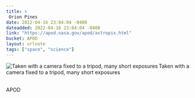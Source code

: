 ```yaml
---
title: > 
 Orion Pines
date: 2022-04-16 23:04:04 -0400
dateadded: 2022-04-16 23:04:04 -0400
link: "https://apod.nasa.gov/apod/astropix.html"
bucket: APOD
layout: urlnote
tags: ["space", "science"]
--- 
```

<p><a href="https://apod.nasa.gov/apod/astropix.html"><img src="https://apod.nasa.gov/apod/calendar/S_220416.jpg" align="left" alt="Taken with a camera fixed to a tripod, many short exposures" border="0" /></a> Taken with a camera fixed to a tripod, many short exposures</p><br clear="all"/>
 <!-- end excerpt --> 
<div class='bucket'><a class='internal-link' src='_notes/buckets/APOD'>APOD</a></div> 
